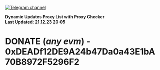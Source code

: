 [![Telegram channel](https://img.shields.io/endpoint?url=https://runkit.io/damiankrawczyk/telegram-badge/branches/master?url=https://t.me/n4z4v0d)](https://t.me/n4z4v0d) 

**Dynamic Updates Proxy List with Proxy Checker**  
**Last Updated: 21.12.23 20:05**

# DONATE (_any evm_) - 0xDEADf12DE9A24b47Da0a43E1bA70B8972F5296F2
